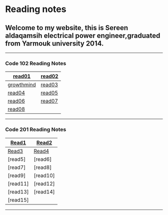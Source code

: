 # Reading notes

## Welcome to my website, this is Sereen aldaqamsih electrical power engineer,graduated from Yarmouk university 2014.
<hr />

### Code 102 Reading Notes

[read01](https://sereendaqamsih.github.io/readingnotes/read01)  |[read02](https://sereendaqamsih.github.io/readingnotes/read02 )
------------ | -------------
 [growthmind](https://sereendaqamsih.github.io/readingnotes/growthmindest) | [read03](https://sereendaqamsih.github.io/readingnotes/read03)
 [read04](https://sereendaqamsih.github.io/readingnotes/read04) | [read05](https://sereendaqamsih.github.io/readingnotes/read05)
[read06](https://sereendaqamsih.github.io/readingnotes/read06)  |[read07](https://sereendaqamsih.github.io/readingnotes/read07)
[read08](https://sereendaqamsih.github.io/readingnotes/read08)  |


<hr />



### Code 201 Reading Notes
 
[Read1](https://sereendaqamsih.github.io/readingnotes/read1)  |[Read2](https://sereendaqamsih.github.io/readingnotes/read2) 
------------ | -------------
 [Read3](https://sereendaqamsih.github.io/readingnotes/read3) | [Read4](https://sereendaqamsih.github.io/readingnotes/read4)
 [read5] | [read6]
[read7]  |[read8]
[read9] | [read10]
 [read11] | [read12]
[read13]  |[read14]
[read15] | 

<hr />


